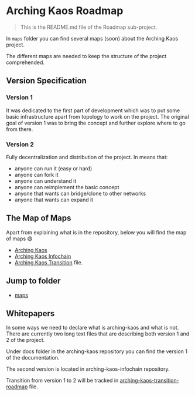 # Arching Kaos Roadmap

> This is the README.md file of the Roadmap sub-project.

In `maps` folder you can find several maps (soon) about the Arching Kaos project.

The different maps are needed to keep the structure of the project comprehended.

## Version Specification

### Version 1
It was dedicated to the first part of development which was to put some basic infrastructure apart from topology to work on the project. The original goal of version 1 was to bring the concept and further explore where to go from there.

### Version 2
Fully decentralization and distribution of the project. In means that:

- anyone can run it (easy or hard)
- anyone can fork it
- anyone can understand it
- anyone can reimplement the basic concept
- anyone that wants can bridge/clone to other networks
- anyone that wants can expand it

## The Map of Maps
Apart from explaining what is in the repository, below you will find the map of maps :smile:

- [Arching Kaos](./maps/ROADMAP.md)
- [Arching Kaos Infochain](./maps/arching-kaos-infochain-roadmap.md)
- [Arching Kaos Transition](./maps/arching-kaos-transition-roadmap.md) file.

## Jump to folder

- [maps](./maps)

## Whitepapers
In some ways we need to declare what is arching-kaos and what is not. There are currently two long text files that are describing both version 1 and 2 of the project.

Under docs folder in the arching-kaos repository you can find the version 1 of the documentation.

The second version is located in arching-kaos-infochain repository.

Transition from version 1 to 2 will be tracked in [arching-kaos-transition-roadmap](./maps/arching-kaos-transition-roadmap.md) file.
